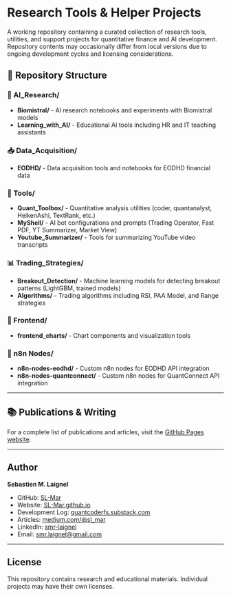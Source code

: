 # Research Tools & Helper Projects

A working repository containing a curated collection of research tools, utilities, and support projects for quantitative finance and AI development. 
Repository contents may occasionally differ from local versions due to ongoing development cycles and licensing considerations.

## 📁 Repository Structure

### 🤖 AI_Research/
- **Biomistral/** - AI research notebooks and experiments with Biomistral models
- **Learning_with_AI/** - Educational AI tools including HR and IT teaching assistants

### 📥 Data_Acquisition/
- **EODHD/** - Data acquisition tools and notebooks for EODHD financial data

### 🔧 Tools/
- **Quant_Toolbox/** - Quantitative analysis utilities (coder, quantanalyst, HeikenAshi, TextRank, etc.)
- **MyShell/** - AI bot configurations and prompts (Trading Operator, Fast PDF, YT Summarizer, Market View)
- **Youtube_Summarizer/** - Tools for summarizing YouTube video transcripts

### 📊 Trading_Strategies/
- **Breakout_Detection/** - Machine learning models for detecting breakout patterns (LightGBM, trained models)
- **Algorithms/** - Trading algorithms including RSI, PAA Model, and Range strategies

### 🎨 Frontend/
- **frontend_charts/** - Chart components and visualization tools

### 🔌 n8n Nodes/
- **n8n-nodes-eodhd/** - Custom n8n nodes for EODHD API integration
- **n8n-nodes-quantconnect/** - Custom n8n nodes for QuantConnect API integration

---

## 📚 Publications & Writing

For a complete list of publications and articles, visit the [GitHub Pages website](https://sl-mar.github.io/publications.html).

---

## Author

**Sebastien M. Laignel**
- GitHub: [SL-Mar](https://github.com/SL-Mar)
- Website: [SL-Mar.github.io](https://sl-mar.github.io)
- Development Log: [quantcoderfs.substack.com](https://quantcoderfs.substack.com/)
- Articles: [medium.com/@sl_mar](https://medium.com/@sl_mar)
- LinkedIn: [smr-laignel](https://www.linkedin.com/in/smr-laignel/)
- Email: smr.laignel@gmail.com

---

## License

This repository contains research and educational materials. Individual projects may have their own licenses.
